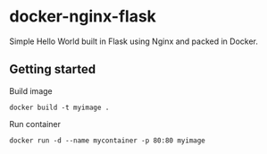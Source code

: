 # docker-nginx-flask

Simple Hello World built in Flask using Nginx and packed in Docker.

## Getting started

Build image

`docker build -t myimage .`

Run container

`docker run -d --name mycontainer -p 80:80 myimage`
